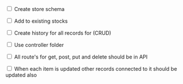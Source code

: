 <input type="checkbox" /> Create store schema

<input type="checkbox" /> Add to existing stocks

<input type="checkbox" /> Create history for all records for (CRUD)

<input type="checkbox" /> Use controller folder

<input type="checkbox" /> All route's for get, post, put and delete should be in API

<input type="checkbox" /> When each item is updated other records connected to it should be updated also